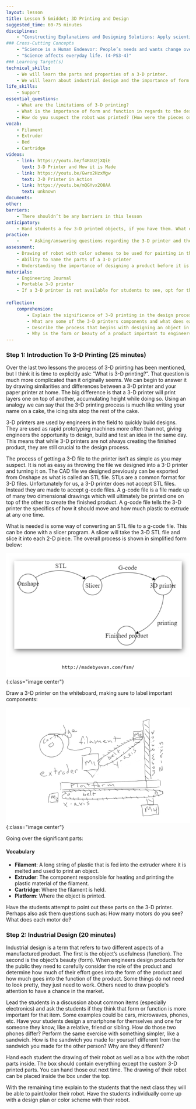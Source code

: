```yaml
---
layout: lesson
title: Lesson 5 &middot; 3D Printing and Design
suggested_time: 60-75 minutes
disciplines:
    - "Constructing Explanations and Designing Solutions: Apply scientific ideas to solve design problems. (4-PS3-4)"
### Cross-Cutting Concepts
    - "Science is a Human Endeavor: People’s needs and wants change over time, as do their demands for new and improved technologies. (3-5-ETS1-1)"
    - "Science affects everyday life. (4-PS3-4)"
### Learning Target(s)
technical_skills:
    - We will learn the parts and properties of a 3-D printer.
    - We will learn about industrial design and the importance of form and function in design.
life_skills:
    - Support
essential_questions: 
    - What are the limitations of 3-D printing?
    - What is the importance of form and function in regards to the design process?
    - How do you suspect the robot was printed? (How were the pieces oriented on the printer?)
vocab:
    - Filament
    - Extruder
    - Bed
    - Cartridge
videos:
    - link: https://youtu.be/f4RGU2jXQiE
      text: 3-D Printer and How it is Made
    - link: https://youtu.be/Gwro2HzxMgw
      text: 3-D Printer in Action
    - link: https://youtu.be/mQGYvx2O8AA
      text: unknown
documents:
other:
barriers: 
    - There shouldn’t be any barriers in this lesson
anticipatory:
    - Hand students a few 3-D printed objects, if you have them. What do they notice about the objects? What process do they think is needed to print the objects? 
practice:
    -    * Asking/answering questions regarding the 3-D printer and the process of printing 3-D objects.
assessment:
    - Drawing of robot with color schemes to be used for painting in the next session  
    - Ability to name the parts of a 3-D printer  
    - Understanding the importance of designing a product before it is printed?  
materials:
    - Engineering Journal
    - Portable 3-D printer
    - If a 3-D printer is not available for students to see, opt for the video

reflection:
    comprehension:
        - Explain the significance of 3-D printing in the design process.
        - What are some of the 3-D printers components and what does each of them do?
        - Describe the process that begins with designing an object in a CAD program and ends with the 3-D printed object.
        - Why is the form or beauty of a product important to engineers?
---
```


### Step 1: Introduction To 3-D Printing (25 minutes) 
Over the last two lessons the process of 3-D printing has been mentioned, but I think it is time to explicitly ask: “What is 3-D printing?”. That question is much more complicated than it originally seems. We can begin to answer it by drawing similarities and differences between a 3-D printer and your paper printer at home. The big difference is that a 3-D printer will print layers one on top of another, accumulating height while doing so. Using an analogy we can say that the 3-D printing process is much like writing your name on a cake, the icing sits atop the rest of the cake.

3-D printers are used by engineers in the field to quickly build designs. They are used as rapid prototyping machines more often than not, giving engineers the opportunity to design, build and test an idea in the same day. This means that while 3-D printers are not always creating the finished product, they are still crucial to the design process.

The process of getting a 3-D file to the printer isn’t as simple as you may suspect. It is not as easy as throwing the file we designed into a 3-D printer and turning it on. The CAD file we designed previously can be exported from Onshape as what is called an STL file. STLs are a common format for 3-D files. Unfortunately for us, a 3-D printer does not accept STL files. Instead they are made to accept g-code files. A g-code file is a file made up of many two dimensional drawings which will ultimately be printed one on top of the other to create the finished product. A g-code file tells the 3-D printer the specifics of how it should move and how much plastic to extrude at any one time.

What is needed is some way of converting an STL file to a g-code file. This can be done with a slicer program. A slicer will take the 3-D STL file and slice it into each 2-D piece. The overall process is shown in simplified form below:

![fig 5.1](fig-5_1.png){:class="image center"}

Draw a 3-D printer on the whiteboard, making sure to label important components:

![fig 5.2](fig-5_2.png){:class="image center"}

Going over the significant parts:

#### Vocabulary

* **Filament**: A long string of plastic that is fed into the extruder where it is melted and used to print an object.
* **Extruder**: The component responsible for heating and printing the plastic material of the filament.
* **Cartridge**: Where the filament is held.
* **Platform**: Where the object is printed.

Have the students attempt to point out these parts on the 3-D printer. Perhaps also ask them questions such as: How many motors do you see? What does each motor do?

### Step 2: Industrial Design (20 minutes) 
Industrial design is a term that refers to two different aspects of a manufactured product. The first is the object’s usefulness (function). The second is the object’s beauty (form). When engineers design products for the public they need to carefully consider the role of the product and determine how much of their effort goes into the form of the product and how much goes into the function of the product. Some things do not need to look pretty, they just need to work. Others need to draw people's attention to have a chance in the market.

Lead the students in a discussion about common items (especially electronics) and ask the students if they think that form or function is more important for that item. Some examples could be cars, microwaves, phones, etc. Have your students design a smartphone for themselves and one for someone they know, like a relative, friend or sibling. How do those two phones differ? Perform the same exercise with something simpler, like a sandwich. How is the sandwich you made for yourself different from the sandwich you made for the other person? Why are they different?

Hand each student the drawing of their robot as well as a box with the robot parts inside. The box should contain everything except the custom 3-D printed parts. You can hand those out next time. The drawing of their robot can be placed inside the box under the top. 

With the remaining time explain to the students that the next class they will be able to paint/color their robot. Have the students individually come up with a design plan or color scheme with their robot.